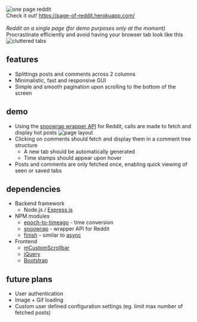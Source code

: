 ![one page reddit](https://i.imgur.com/VXo8tJ0.png)  <br />
Check it out! https://page-of-reddit.herokuapp.com/  <br />
<br />
*Reddit on a single page (for demo purposes only at the moment)* <br />
Procrastinate efficiently and avoid having your browser tab look like this
![cluttered tabs](https://i.imgur.com/qt2rQ8e.png)  <br />

## features
* Splittings posts and comments across 2 columns
* Minimalistic, fast and responsive GUI
* Simple and smooth pagination upon scrolling to the bottom of the screen 

## demo
* Using the [snoowrap wrapper API](https://github.com/not-an-aardvark/snoowrap) for Reddit, calls are made to fetch and display hot posts
![page layout](https://i.imgur.com/VyJNPoj.png)  <br />
* Clicking on comments should fetch and display them in a comment tree structure
    * A new tab should be automatically generated
    * Time stamps should appear upon hover
* Posts and comments are only fetched once, enabling quick viewing of seen or saved tabs 

## dependencies
* Backend framework
    * Node.js / [Express.js](https://expressjs.com/)
* NPM modules
    * [epoch-to-timeago](https://www.npmjs.com/package/epoch-to-timeago) - time conversion
    * [snoowrap](https://github.com/not-an-aardvark/snoowrap) - wrapper API for Reddit
    * [finish](https://www.npmjs.com/package/finish) - similar to [async](https://www.npmjs.com/package/async)
* Frontend  
    * [mCustomScrollbar](http://manos.malihu.gr/jquery-custom-content-scroller/)
    * [jQuery](https://jquery.com/)
    * [Bootstrap](https://getbootstrap.com/)

## future plans
* User authentication
* Image + Gif loading 
* Custom user defined configuration settings (eg. limit max number of fetched posts)
